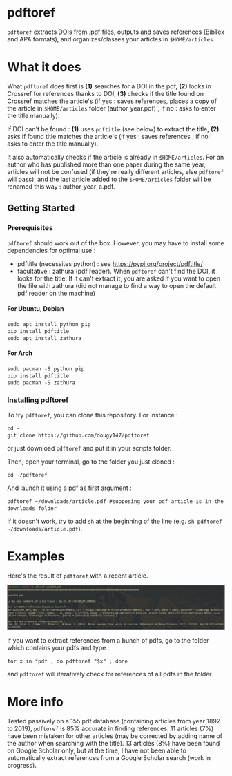 # pdftoref

`pdftoref` extracts DOIs from .pdf files, outputs and saves references (BibTex and APA formats), and organizes/classes your articles in `$HOME/articles`.

# What it does

What `pdftoref` does first is **(1)** searches for a DOI in the pdf, **(2)** looks in Crossref for references thanks to DOI, **(3)** checks if the title found on Crossref matches the article's (if yes : saves references, places a copy of the article in `$HOME/articles` folder (author_year.pdf) ; if no : asks to enter the title manually).

If DOI can't be found : **(1)** uses `pdftitle` (see below) to extract the title, **(2)** asks if found title matches the article's (if yes : saves references ; if no : asks to enter the title manually).

It also automatically checks if the article is already in `$HOME/articles`. For an author who has published more than one paper during the same year, articles will not be confused (if they're really different articles, else `pdftoref` will pass), and the last article added to the `$HOME/articles` folder will be renamed this way : author_year_a.pdf.

## Getting Started

### Prerequisites

`pdftoref` should work out of the box. However, you may have to install some dependencies for optimal use :

* pdftitle (necessites python) : see https://pypi.org/project/pdftitle/
* facultative : zathura (pdf reader). When `pdftoref` can't find the DOI, it looks for the title. If it can't extract it, you are asked if you want to open the file with zathura (did not manage to find a way to open the default pdf reader on the machine) <!--If it can't find the title, it prints a preview (20 first lines) in the terminal, so you can copy and paste it. -->

#### For Ubuntu, Debian

```
sudo apt install python pip
pip install pdftitle
sudo apt install zathura
```

#### For Arch

```
sudo pacman -S python pip
pip install pdftitle
sudo pacman -S zathura
```

### Installing pdftoref

To try `pdftoref`, you can clone this repository. For instance :

```
cd ~
git clone https://github.com/dougy147/pdftoref
```

or just download `pdftoref` and put it in your scripts folder.

Then, open your terminal, go to the folder you just cloned :

```
cd ~/pdftoref
```

And launch it using a pdf as first argument :

```
pdftoref ~/downloads/article.pdf #supposing your pdf article is in the downloads folder
```

If it doesn't work, try to add `sh` at the beginning of the line (e.g. `sh pdftoref ~/downloads/article.pdf`).

# Examples

Here's the result of `pdftoref` with a recent article.

![](images/example1.png)

If you want to extract references from a bunch of pdfs, go to the folder which contains your pdfs and type :

```
for x in *pdf ; do pdftoref "$x" ; done
```
and `pdftoref` will iteratively check for references of all pdfs in the folder.

# More info

Tested passively on a 155 pdf database (containing articles from year 1892 to 2019), `pdftoref` is 85% accurate in finding references. 11 articles (7%) have been mistaken for other articles (may be corrected by adding name of the author when searching with the title). 13 articles (8%) have been found on Google Scholar only, but at the time, I have not been able to automatically extract references from a Google Scholar search (work in progress).

